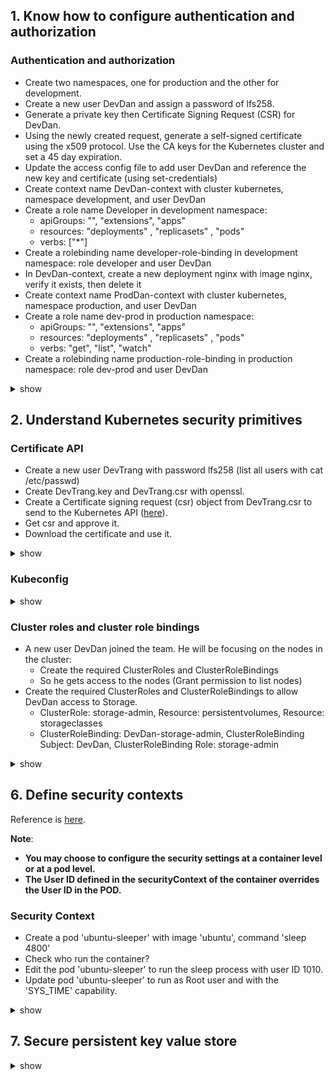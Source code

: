 ## 1. Know how to configure authentication and authorization
### Authentication and authorization
- Create two namespaces, one for production and the other for development.
- Create a new user DevDan and assign a password of lfs258.
- Generate a private key then Certificate Signing Request (CSR) for DevDan.
- Using the newly created request, generate a self-signed certificate using the x509 protocol. Use the CA keys for the
Kubernetes cluster and set a 45 day expiration.
- Update the access config file to add user DevDan and reference the new key and certificate (using set-credentials)
- Create context name DevDan-context with cluster kubernetes, namespace development, and user DevDan
- Create a role name Developer in development namespace:
  - apiGroups: "", "extensions", "apps"
  - resources: "deployments" , "replicasets" , "pods"
  - verbs: ["*"]
- Create a rolebinding name developer-role-binding in development namespace: role developer and user DevDan
- In DevDan-context, create a new deployment nginx with image nginx, verify it exists, then delete it 
- Create context name ProdDan-context with cluster kubernetes, namespace production, and user DevDan
- Create a role name dev-prod in production namespace:
  - apiGroups: "", "extensions", "apps"
  - resources: "deployments" , "replicasets" , "pods"
  - verbs: "get", "list", "watch"
- Create a rolebinding name production-role-binding in production namespace: role dev-prod and user DevDan
<details><summary>show</summary><p>
  
- Create two namespaces
  ```bash
  kubectl create ns production
  kubectl create ns development
  ```
- Create a new user and password
  ```bash
  sudo useradd DevDan -s /bin/bash
  sudo passwd DevDan
  ```
- Generate private key then csr for DevDan
  ```bash
  openssl genrsa -out DevDan.key 2048
  openssl req -new -key DevDan.key -out DevDan.csr -subj "/CN=DevDan/O=development"
  # To view the csr
  openssl req -in DevDan.csr -text -noout
  ```
- Generate the self-signed certificate
  ```bash
  sudo openssl x509 -req -in DevDan.csr -out DevDan.crt \
       -CA /etc/kubernetes/pki/ca.crt \
       -CAkey /etc/kubernetes/pki/ca.key \
       -CAcreateserial -days 45
  # To view the certificate
  openssl x509 -in DevDan.crt -text -noout
  ```
- Update the access config file to add user DevDan
  ```bash
  kubectl config set-credentials DevDan --client-certificate=/home/lkd/DevDan.crt --client-key=/home/lkd/DevDan.key
  ```
- Create context name DevDan-context
  ```bash
  kubectl config set-context DevDan-context --user=DevDan --cluster=kubernetes --namespace=development
  kubectl config get-contexts
  ```
- Create role 'developer'
  ```bash
  kubectl create role --resource=pods --verb="*" --dry-run -o yaml > role-dev.yaml
  vim role-dev.yaml
  kubectl create -f role-dev.yaml
  ```
  ```yaml
  apiVersion: rbac.authorization.k8s.io/v1
  kind: Role
  metadata:
    name: developer
    namespace: development
  rules:
  - apiGroups: ["", "extensions", "apps"]
    resources: ["pods", "deployments", "replicasets"]
    verbs: ["*"]
  ```
- Create rolebinding 'developer-role-binding'
  ```bash
  kubectl create rolebinding developer-role-binding --role=developer \
          --user=DevDan -n development --dry-run -o yaml > developer-role-binding.yaml
  kubectl create -f developer-role-binding.yaml
  ```
- In DevDan-context, create a new deployment nginx with image nginx, verify it exists, then delete it
  ```bash
  kubectl --context=DevDan-context create deployment nginx --image=nginx
  kubectl --context=DevDan-context get deployment
  kubectl --context=DevDan-context delete deployment nginx
  ```


  
  
</p></details>

## 2. Understand Kubernetes security primitives
### Certificate API
- Create a new user DevTrang with password lfs258 (list all users with cat /etc/passwd)
- Create DevTrang.key and DevTrang.csr with openssl.
- Create a Certificate signing request (csr) object from DevTrang.csr to send to the Kubernetes API ([here](https://kubernetes.io/docs/tasks/tls/managing-tls-in-a-cluster/#create-a-certificate-signing-request-object-to-send-to-the-kubernetes-api)).
- Get csr and approve it.
- Download the certificate and use it.
<details><summary>show</summary><p>
  
- Create new user and password
  ```bash
  sudo useradd DevTrang -s /bin/bash
  sudo passwd
  ```
- Create private key and csr
  ```bash
  openssl genrsa -out DevTrang.key 2048
  openssl req -new -key DevTrang.key -out DevTrang.csr --subj "/CN=DevTrang/O=development"
  ```
- Create csr object in Kubernetes
  - Search kubernetes.io for csr [here](https://kubernetes.io/docs/tasks/tls/managing-tls-in-a-cluster/#create-a-certificate-signing-request-object-to-send-to-the-kubernetes-api).
  - Copy and paste to terminal, edit to use DevTrang.csr
  ```bash
  cat <<EOF | kubectl apply -f -
  apiVersion: certificates.k8s.io/v1beta1
  kind: CertificateSigningRequest
  metadata:
    name: DevTrang
  spec:
    request: $(cat DevTrang.csr | base64 | tr -d '\n')
    usages:
    - digital signature
    - key encipherment
    - server auth
  EOF
  ```
- Get csr and approve it.
  ```bash
  kubectl get csr
  kubectl certificate approve DevTrang
  ```
- Download and use it.
  ```bash
  kubectl get csr DevTrang -o jsonpath='{.status.certificate}' | base64 --decode > DevTrang.crt
  ```


</p></details>

### Kubeconfig

<details><summary>show</summary><p>
  


</p></details>

### Cluster roles and cluster role bindings
- A new user DevDan joined the team. He will be focusing on the nodes in the cluster:
  - Create the required ClusterRoles and ClusterRoleBindings 
  - So he gets access to the nodes (Grant permission to list nodes)
- Create the required ClusterRoles and ClusterRoleBindings to allow DevDan access to Storage.
  - ClusterRole: storage-admin, Resource: persistentvolumes, Resource: storageclasses
  - ClusterRoleBinding: DevDan-storage-admin, ClusterRoleBinding Subject: DevDan, ClusterRoleBinding Role: storage-admin
<details><summary>show</summary><p>
- Create clusterrole and clusterrolebinding to list nodes:
  ```bash
  kubectl create clusterrole DevDan-cluster-role --verb=list --resource=nodes --dry-run -o yaml > DevDan-cluster-role.yaml
  kubectl create -f DevDan-cluster-role.yaml
  kubectl create clusterrolebinding DevDan-role-binding --user=DevDan --clusterrole=DevDan-cluster-role
  ```
- Create the required ClusterRoles and ClusterRoleBindings to allow DevDan access to Storage.
  ```bash
  
  ```
  


</p></details>


## 3. Know how to configure network policies
### Network Policy

<details><summary>show</summary><p>
  


</p></details>


## 4. Create and manage TLS certificates for cluster components

### View the certificates
- Identify the certificate file used for the kube-api server.
- Identify the Certificate file used to authenticate kube-apiserver as a client to ETCD Server.
- Identify the key used to authenticate kubeapi-server to the kubelet server.
- Identify the ETCD Server Certificate used to host ETCD server.
- Identify the ETCD Server CA Root Certificate used to serve ETCD Server (ETCD can have its own CA. So this may be a different CA certificate than the one used by kube-api server).
- What is the Common Name (CN) configured on the Kube API Server Certificate? (OpenSSL Syntax: openssl x509 -in file-path.crt -text -noout).
- Which of the below alternate names is not configured on the Kube API Server Certificate?
- How long, from the issued date, is the Root CA Certificate valid for? (File: /etc/kubernetes/pki/ca.crt)
<details><summary>show</summary><p>
  


</p></details>



## 5. Work with images securely
Reference is [here](https://kubernetes.io/docs/tasks/configure-pod-container/pull-image-private-registry/).
### Image security
- Create a deployment name web with image nginx:alpine, scale to replicas=2
- Use a modified version of the application from an internal private registry. Update the image of the deployment to use a new image from myprivateregistry.com:5000
- Create a secret object with the credentials required to access the registry:
  - Name: private-reg-cred 
  - Username: dock_user 
  - Password: dock_password 
  - Server: myprivateregistry.com:5000 
  - Email: dock_user@myprivateregistry.com
- Configure the deployment to use credentials from the new secret to pull images from the private registry
<details><summary>show</summary><p>
 
- Create and scale deployment 
  ```bash
  kubectl create deployment web --image=nginx:alpine
  kubectl scale deployment web --replicas=2
  kubectl edit deployment web
  ```
- Update deployment using new private registry
  ```yaml    
    template:
    metadata:
      labels:
        app: web
    spec:
      containers:
      - image: myprivateregistry.com:5000/nginx:alpine
  ```
- Create a secret object:
  ```bash
  kubectl create secret docker-registry private-reg-cred --docker-server=myprivateregistry.com:5000 \
          --docker-username=dock_user --docker-password=dock_password --docker-email=dock_user@myprivateregistry.com
  ```
- Configure the deployment to use credentials from the new secret:
  ```bash
  kubectl edit deployment web
  ```
  ```yaml
    template:
    metadata:
      labels:
        app: web
    spec:
      imagePullSecrets:
      - name: private-reg-cred
      containers:
      - image: myprivateregistry.com:5000/nginx:alpine
  ```

</p></details>

## 6. Define security contexts
Reference is [here](https://kubernetes.io/docs/tasks/configure-pod-container/security-context/).

**Note**: 
- **You may choose to configure the security settings at a container level or at a pod level.**
- **The User ID defined in the securityContext of the container overrides the User ID in the POD.**
### Security Context
- Create a pod 'ubuntu-sleeper' with image 'ubuntu', command 'sleep 4800'
- Check who run the container?
- Edit the pod 'ubuntu-sleeper' to run the sleep process with user ID 1010.
- Update pod 'ubuntu-sleeper' to run as Root user and with the 'SYS_TIME' capability.

<details><summary>show</summary><p>
  


</p></details>


## 7. Secure persistent key value store


<details><summary>show</summary><p>
  


</p></details>
